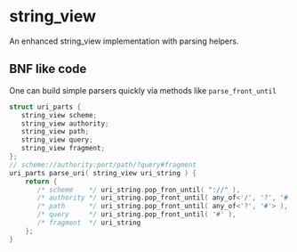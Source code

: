 # string_view

An enhanced string_view implementation with parsing helpers.

## BNF like code

One can build simple parsers quickly via methods like `parse_front_until`

```c++
struct uri_parts {
   string_view scheme;
   string_view authority;
   string_view path;
   string_view query;
   string_view fragment;
};
// scheme://authority:port/path/?query#fragment
uri_parts parse_uri( string_view uri_string ) {
    return {
       /* scheme    */ uri_string.pop_fron_until( "://" ),
       /* authority */ uri_string.pop_front_until( any_of<'/', '?', '#'>, nodiscard ),
       /* path      */ uri_string.pop_front_until( any_of<'?', '#'> ),
       /* query     */ uri_string.pop_front_until( '#' ),
       /* fragment  */ uri_string
    };
}

```